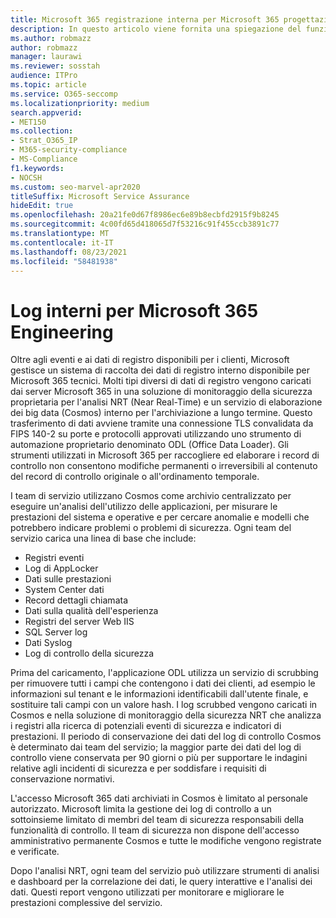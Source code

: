 ```yaml
---
title: Microsoft 365 registrazione interna per Microsoft 365 progettazione
description: In questo articolo viene fornita una spiegazione del funzionamento della registrazione interna Microsoft 365 team di progettazione.
ms.author: robmazz
author: robmazz
manager: laurawi
ms.reviewer: sosstah
audience: ITPro
ms.topic: article
ms.service: O365-seccomp
ms.localizationpriority: medium
search.appverid:
- MET150
ms.collection:
- Strat_O365_IP
- M365-security-compliance
- MS-Compliance
f1.keywords:
- NOCSH
ms.custom: seo-marvel-apr2020
titleSuffix: Microsoft Service Assurance
hideEdit: true
ms.openlocfilehash: 20a21fe0d67f8986ec6e89b8ecbfd2915f9b8245
ms.sourcegitcommit: 4c00fd65d418065d7f53216c91f455ccb3891c77
ms.translationtype: MT
ms.contentlocale: it-IT
ms.lasthandoff: 08/23/2021
ms.locfileid: "58481938"
---
```

# <a name="internal-logging-for-microsoft-365-engineering"></a>Log interni per Microsoft 365 Engineering

Oltre agli eventi e ai dati di registro disponibili per i clienti, Microsoft gestisce un sistema di raccolta dei dati di registro interno disponibile per Microsoft 365 tecnici. Molti tipi diversi di dati di registro vengono caricati dai server Microsoft 365 in una soluzione di monitoraggio della sicurezza proprietaria per l'analisi NRT (Near Real-Time) e un servizio di elaborazione dei big data (Cosmos) interno per l'archiviazione a lungo termine. Questo trasferimento di dati avviene tramite una connessione TLS convalidata da FIPS 140-2 su porte e protocolli approvati utilizzando uno strumento di automazione proprietario denominato ODL (Office Data Loader). Gli strumenti utilizzati in Microsoft 365 per raccogliere ed elaborare i record di controllo non consentono modifiche permanenti o irreversibili al contenuto del record di controllo originale o all'ordinamento temporale.

I team di servizio utilizzano Cosmos come archivio centralizzato per eseguire un'analisi dell'utilizzo delle applicazioni, per misurare le prestazioni del sistema e operative e per cercare anomalie e modelli che potrebbero indicare problemi o problemi di sicurezza. Ogni team del servizio carica una linea di base che include:

- Registri eventi
- Log di AppLocker
- Dati sulle prestazioni
- System Center dati
- Record dettagli chiamata
- Dati sulla qualità dell'esperienza
- Registri del server Web IIS
- SQL Server log
- Dati Syslog
- Log di controllo della sicurezza

Prima del caricamento, l'applicazione ODL utilizza un servizio di scrubbing per rimuovere tutti i campi che contengono i dati dei clienti, ad esempio le informazioni sul tenant e le informazioni identificabili dall'utente finale, e sostituire tali campi con un valore hash. I log scrubbed vengono caricati in Cosmos e nella soluzione di monitoraggio della sicurezza NRT che analizza i registri alla ricerca di potenziali eventi di sicurezza e indicatori di prestazioni. Il periodo di conservazione dei dati del log di controllo Cosmos è determinato dai team del servizio; la maggior parte dei dati del log di controllo viene conservata per 90 giorni o più per supportare le indagini relative agli incidenti di sicurezza e per soddisfare i requisiti di conservazione normativi.

L'accesso Microsoft 365 dati archiviati in Cosmos è limitato al personale autorizzato. Microsoft limita la gestione dei log di controllo a un sottoinsieme limitato di membri del team di sicurezza responsabili della funzionalità di controllo. Il team di sicurezza non dispone dell'accesso amministrativo permanente Cosmos e tutte le modifiche vengono registrate e verificate.

Dopo l'analisi NRT, ogni team del servizio può utilizzare strumenti di analisi e dashboard per la correlazione dei dati, le query interattive e l'analisi dei dati. Questi report vengono utilizzati per monitorare e migliorare le prestazioni complessive del servizio.
